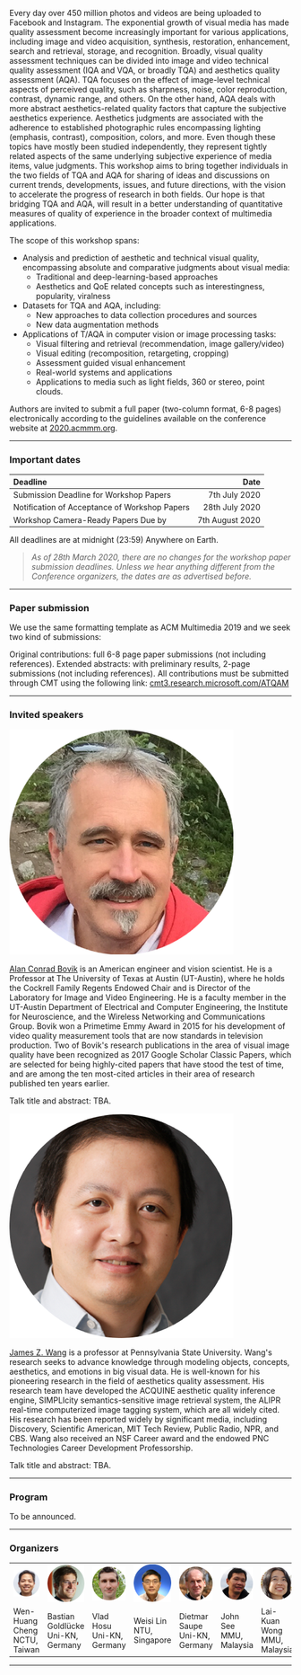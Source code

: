 Every day over 450 million photos and videos are being uploaded to Facebook and Instagram. The exponential growth of visual media has made quality assessment become increasingly important for various applications, including image and video acquisition, synthesis, restoration, enhancement, search and retrieval, storage, and recognition. Broadly, visual quality assessment techniques can be divided into image and video technical quality assessment (IQA and VQA, or broadly TQA) and aesthetics quality assessment (AQA). TQA focuses on the effect of image-level technical aspects of perceived quality, such as sharpness, noise, color reproduction, contrast, dynamic range, and others. On the other hand, AQA deals with more abstract aesthetics-related quality factors that capture the subjective aesthetics experience. Aesthetics judgments are associated with the adherence to established photographic rules encompassing lighting (emphasis, contrast), composition, colors, and more. Even though these topics have mostly been studied independently, they represent tightly related aspects of the same underlying subjective experience of media items, value judgments. This workshop aims to bring together individuals in the two fields of TQA and AQA for sharing of ideas and discussions on current trends, developments, issues, and future directions, with the vision to accelerate the progress of research in both fields. Our hope is that bridging TQA and AQA, will result in a better understanding of quantitative measures of quality of experience in the broader context of multimedia applications.

The scope of this workshop spans:
* Analysis and prediction of aesthetic and technical visual quality, encompassing absolute and comparative judgments about visual media:
  * Traditional and deep-learning-based approaches
  * Aesthetics and QoE related concepts such as interestingness, popularity, viralness
* Datasets for TQA and AQA, including:
  * New approaches to data collection procedures and sources
  * New data augmentation methods	
* Applications of T/AQA in computer vision or image processing tasks:
  * Visual filtering and retrieval (recommendation, image gallery/video)
  * Visual editing (recomposition, retargeting, cropping)
  * Assessment guided visual enhancement
  * Real-world systems and applications
  * Applications to media such as light fields, 360 or stereo, point clouds.
 
Authors are invited to submit a full paper (two-column format, 6-8 pages) electronically according to the guidelines available on the conference website at [2020.acmmm.org](https://2020.acmmm.org/).

---

### Important dates

| Deadline | Date |
| :--- |---: |
| Submission Deadline for Workshop Papers       |  7th July 2020   |
| Notification of Acceptance of Workshop Papers | 28th July 2020   |
| Workshop Camera-Ready Papers Due by           |  7th August 2020 |

All deadlines are at midnight (23:59) Anywhere on Earth.

> _As of 28th March 2020, there are no changes for the workshop paper submission deadlines. Unless we hear anything different from the Conference organizers, the dates are as advertised before._

---

### Paper submission

We use the same formatting template as ACM Multimedia 2019 and we seek two kind of submissions:

Original contributions: full 6-8 page paper submissions (not including references).
Extended abstracts: with preliminary results, 2-page submissions (not including references).
All contributions must be submitted through CMT using the following link: [cmt3.research.microsoft.com/ATQAM](https://cmt3.research.microsoft.com/ATQAM)

---

### Invited speakers

<img src="assets/images/alan-bovik.png" alt="Alan Conrad Bovik" class="speaker"/>

[Alan Conrad Bovik](http://www.ece.utexas.edu/people/faculty/alan-bovik) is an American engineer and vision scientist. He is a Professor at The University of Texas at Austin (UT-Austin), where he holds the Cockrell Family Regents Endowed Chair and is Director of the Laboratory for Image and Video Engineering. He is a faculty member in the UT-Austin Department of Electrical and Computer Engineering, the Institute for Neuroscience, and the Wireless Networking and Communications Group. Bovik won a Primetime Emmy Award in 2015 for his development of video quality measurement tools that are now standards in television production. Two of Bovik's research publications in the area of visual image quality have been recognized as 2017 Google Scholar Classic Papers, which are selected for being highly-cited papers that have stood the test of time, and are among the ten most-cited articles in their area of research published ten years earlier.

Talk title and abstract: TBA.

<img src="assets/images/james-wang.png" alt="James Z. Wang" class="speaker"/>

[James Z. Wang](http://infolab.stanford.edu/~wangz/home/) is a professor at Pennsylvania State University. Wang's research seeks to advance knowledge through modeling objects, concepts, aesthetics, and emotions in big visual data. He is well-known for his pioneering research in the field of aesthetics quality assessment. His research team have developed the ACQUINE aesthetic quality inference engine, SIMPLIcity semantics-sensitive image retrieval system, the ALIPR real-time computerized image tagging system, which are all widely cited. His research has been reported widely by significant media, including Discovery, Scientific American, MIT Tech Review, Public Radio, NPR, and CBS. Wang also received an NSF Career award and the endowed PNC Technologies Career Development Professorship.

Talk title and abstract: TBA.

---

### Program

To be announced.

---

### Organizers

<table id="page" style="position:relative; left=-20px">
    <tr>
     <td id="page"><img src="assets/images/wen-huang.png?raw=true" class="profile"/></td>
     <td id="page"><img src="assets/images/bastian-goldlueke.png?raw=true" class="profile"/></td>
     <td id="page"><img src="assets/images/vlad-hosu.png?raw=true" class="profile"/></td>
     <td id="page"><img src="assets/images/weisi-lin.png?raw=true" class="profile"/></td>
     <td id="page"><img src="assets/images/dietmar-saupe.png?raw=true" class="profile"/></td>
     <td id="page"><img src="assets/images/john-see.png?raw=true" class="profile"/></td>
     <td id="page"><img src="assets/images/lai-kuan-wong.png?raw=true" class="profile"/></td>
    </tr>
    <tr>
     <td width="90px"> Wen-Huang Cheng<br/> NCTU, Taiwan </td>
     <td width="90px"> Bastian Goldlücke<br/> Uni-KN, Germany </td>
     <td width="90px"> Vlad Hosu<br/> Uni-KN, Germany </td>
     <td width="90px"> Weisi Lin<br/> NTU, Singapore </td>
     <td width="90px"> Dietmar Saupe<br/> Uni-KN, Germany </td>
     <td width="90px"> John See<br/> MMU, Malaysia </td>
     <td width="90px"> Lai-Kuan Wong<br/> MMU, Malaysia </td>
    </tr>
</table>

---
